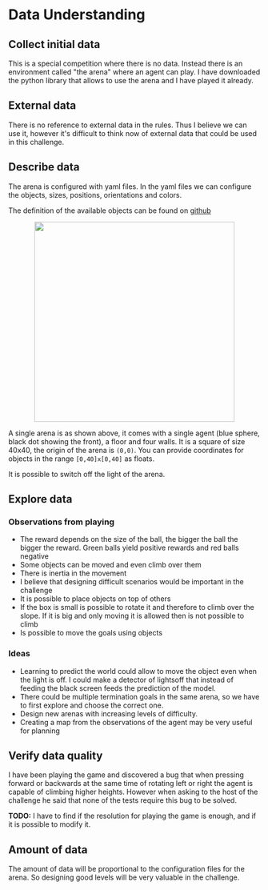 # Data Understanding
## Collect initial data
<!---Acquire the data (or access to the data) listed in the project resources.
This initial collection includes data loading, if necessary for data understanding.
For example, if you use a specific tool for data understanding, it makes perfect
sense to load your data into this tool. This effort possibly leads to initial data
preparation steps.
List the dataset(s) acquired, together with their locations, the methods used to
acquire them, and any problems encountered. Record problems encountered and any
resolutions achieved. This will aid with future replication of this project or
with the execution of similar future projects.

>	Indeed it's a pain downloading huge files. Especially when there are connection issues. I used "wget" to download the dataset with an option "-c" for resuming capability in case the download fails.  You would need to save the cookies in the page using a chrome extension Chrome Extension  save the cookies as cookies.txt from the extension  Then you can download the files by using the following command  

	wget -c -x --load-cookies cookies.txt https://www.kaggle.com/c/dstl-satellite-imagery-feature-detection/data?train_wkt.csv.zip
--->

This is a special competition where there is no data. Instead there is an environment called "the arena" where an agent can play. I have downloaded the python library that allows to use the arena and I have played it already.

## External data
<!--- It is allowed in this challenge? If so write it here ideas of how to find
it and if people have already posted it on the forum describe it. --->

There is no reference to external data in the rules. Thus I believe we can use it, however it's difficult to think now
of external data that could be used in this challenge.


## Describe data
<!---Describe the data that has been acquired, including the format of the data,
the quantity of data (for example, the number of records and fields in each table),
the identities of the fields, and any other surface features which have been
discovered. Evaluate whether the data acquired satisfies the relevant requirements. --->

The arena is configured with yaml files. In the yaml files we can configure the objects, sizes, positions, orientations and colors.

The definition of the available objects can be found on [github](https://github.com/beyretb/AnimalAI-Olympics/blob/master/documentation/definitionsOfObjects.md)

<p align="center">
  <img height="400" src="https://github.com/beyretb/AnimalAI-Olympics/raw/master/documentation/PrefabsPictures/Arena.png">
</p>

A single arena is as shown above, it comes with a single agent (blue sphere, black dot showing the front), a floor and 
four walls. It is a square of size 40x40, the origin of the arena is `(0,0)`. You can provide coordinates for 
objects in the range `[0,40]x[0,40]` as floats.

It is possible to switch off the light of the arena.

## Explore data
<!---This task addresses data mining questions using querying, visualization,
and reporting techniques. These include distribution of key attributes (for example,
the target attribute of a prediction task) relationships between pairs or small
numbers of attributes, results of simple aggregations, properties of significant
sub-populations, and simple statistical analyses.

Some techniques:
* Features and their importance
* Clustering
* Train/test data distribution
* Intuitions about the data
--->

### Observations from playing

* The reward depends on the size of the ball, the bigger the ball the bigger the reward. Green balls yield positive rewards and red balls negative
* Some objects can be moved and even climb over them
* There is inertia in the movement
* I believe that designing difficult scenarios would be important in the challenge
* It is possible to place objects on top of others
* If the box is small is possible to rotate it and therefore to climb over the slope. If it is big and only moving it is allowed then is not possible to climb
* Is possible to move the goals using objects

### Ideas

* Learning to predict the world could allow to move the object even when the light is off. I could make a detector
of lightsoff that instead of feeding the black screen feeds the prediction of the model.
* There could be multiple termination goals in the same arena, so we have to first explore and choose the correct one.
* Design new arenas with increasing levels of difficulty.
* Creating a map from the observations of the agent may be very useful for planning


## Verify data quality
<!---Examine the quality of the data, addressing questions such as: Is the data
complete (does it cover all the cases required)? Is it correct, or does it contain
errors and, if there are errors, how common are they? Are there missing values in
the data? If so, how are they represented, where do they occur, and how common are they? --->

I have been playing the game and discovered a bug that when pressing forward or backwards at the same
time of rotating left or right the agent is capable of climbing higher heights. However when asking
to the host of the challenge he said that none of the tests require this bug to be solved.

**TODO:** I have to find if the resolution for playing the game is enough, and if it is possible to modify it.

## Amount of data
<!---
How big is the train dataset? How compared to the test set?
Is enough for DL?
--->

The amount of data will be proportional to the configuration files for the arena. So designing good levels
will be very valuable in the challenge.